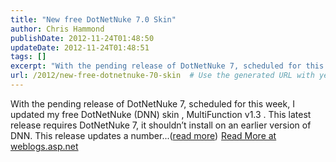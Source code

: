 ```yaml
---
title: "New free DotNetNuke 7.0 Skin"
author: Chris Hammond
publishDate: 2012-11-24T01:48:50
updateDate: 2012-11-24T01:48:51
tags: []
excerpt: "With the pending release of DotNetNuke 7, scheduled for this week, I updated my free DotNetNuke (DNN) skin , MultiFunction v1.3 . This latest release requires DotNetNuke 7, it shouldn’t install on an earlier version of DNN. This release updates a number...(read more)"
url: /2012/new-free-dotnetnuke-70-skin  # Use the generated URL with year
---
```

With the pending release of DotNetNuke 7, scheduled for this week, I updated my free DotNetNuke (DNN) skin , MultiFunction v1.3 . This latest release requires DotNetNuke 7, it shouldn’t install on an earlier version of DNN. This release updates a number...(<a href="https://weblogs.asp.net/christoc/archive/2012/11/24/new-free-dotnetnuke-7-0-skin.aspx">read more</a>)<img src="https://weblogs.asp.net/aggbug.aspx?PostID=9451818" width="1" height="1"> <a href="https://weblogs.asp.net/christoc/archive/2012/11/24/new-free-dotnetnuke-7-0-skin.aspx">Read More at weblogs.asp.net</a>
